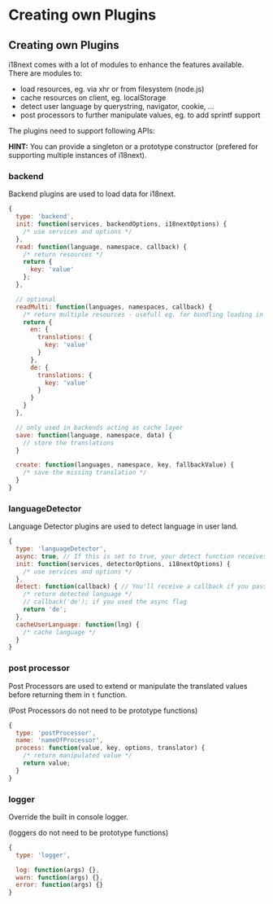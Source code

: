# Creating own Plugins

## Creating own Plugins

i18next comes with a lot of modules to enhance the features available. There are modules to:

* load resources, eg. via xhr or from filesystem \(node.js\)
* cache resources on client, eg. localStorage
* detect user language by querystring, navigator, cookie, ...
* post processors to further manipulate values, eg. to add sprintf support

The plugins need to support following APIs:

**HINT:** You can provide a singleton or a prototype constructor \(prefered for supporting multiple instances of i18next\).

### backend

Backend plugins are used to load data for i18next.

```javascript
{
  type: 'backend',
  init: function(services, backendOptions, i18nextOptions) {
    /* use services and options */
  },
  read: function(language, namespace, callback) {
    /* return resources */
    return {
      key: 'value'
    };
  },

  // optional
  readMulti: function(languages, namespaces, callback) {
    /* return multiple resources - usefull eg. for bundling loading in one xhr request */
    return {
      en: {
        translations: {
          key: 'value'
        }
      },
      de: {
        translations: {
          key: 'value'
        }
      }
    }
  },

  // only used in backends acting as cache layer
  save: function(language, namespace, data) {
    // store the translations
  }

  create: function(languages, namespace, key, fallbackValue) { 
    /* save the missing translation */
  }
}
```

### languageDetector

Language Detector plugins are used to detect language in user land.

```javascript
{
  type: 'languageDetector',
  async: true, // If this is set to true, your detect function receives a callback function that you should call with your language, useful to retrieve your language stored in AsyncStorage for example
  init: function(services, detectorOptions, i18nextOptions) {
    /* use services and options */
  },
  detect: function(callback) { // You'll receive a callback if you passed async true
    /* return detected language */
    // callback('de'); if you used the async flag
    return 'de';
  },
  cacheUserLanguage: function(lng) {
    /* cache language */
  }
}
```

### post processor

Post Processors are used to extend or manipulate the translated values before returning them in `t` function.

\(Post Processors do not need to be prototype functions\)

```javascript
{
  type: 'postProcessor',
  name: 'nameOfProcessor',
  process: function(value, key, options, translator) {
    /* return manipulated value */
    return value;
  }
}
```

### logger

Override the built in console logger.

\(loggers do not need to be prototype functions\)

```javascript
{
  type: 'logger',

  log: function(args) {},
  warn: function(args) {},
  error: function(args) {}
}
```

